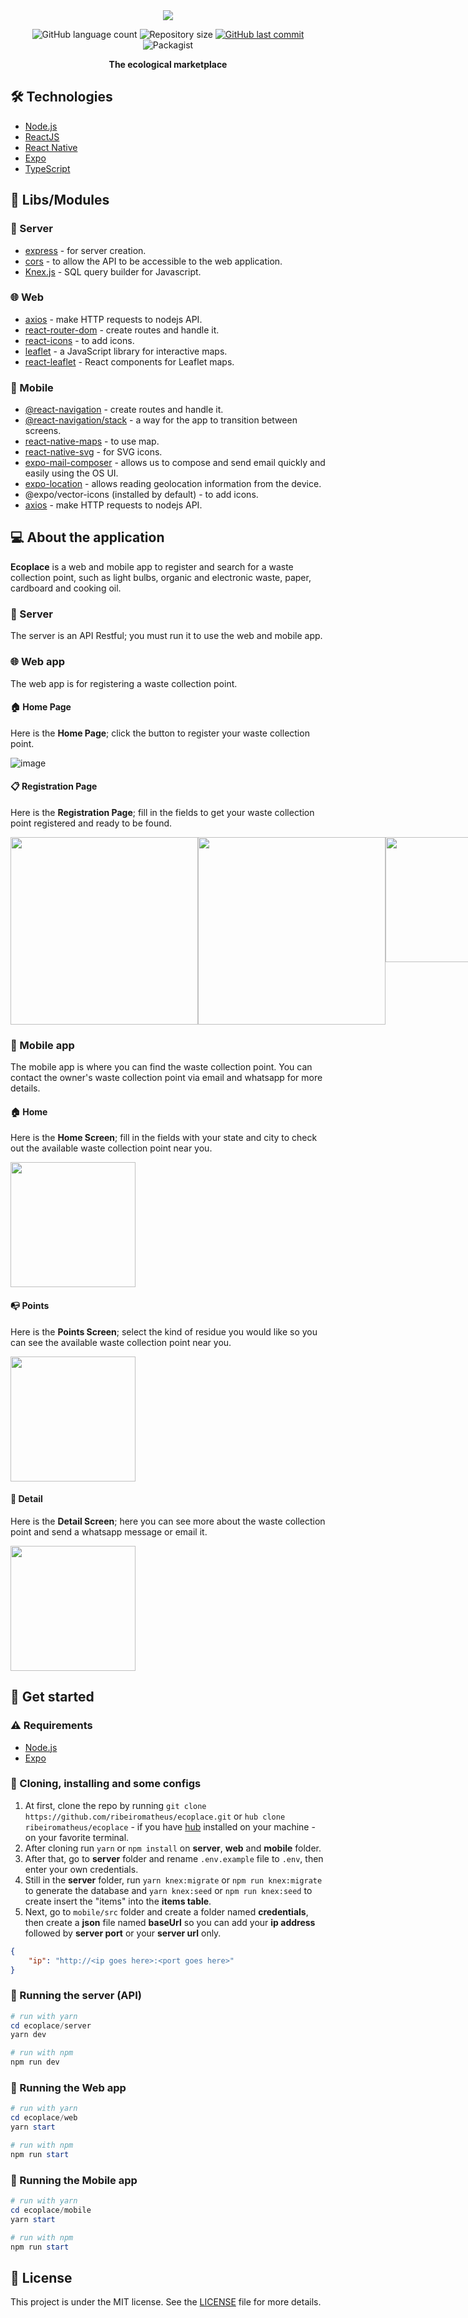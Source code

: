 <div align="center">
  <img src="https://user-images.githubusercontent.com/41703972/85446115-76a66a80-b56a-11ea-9e8f-3dd88b1fbf15.png">
</div>

<p align="center">
  <img alt="GitHub language count" src="https://img.shields.io/github/languages/count/ribeiromatheus/ecoplace">

  <img alt="Repository size" src="https://img.shields.io/github/repo-size/ribeiromatheus/ecoplace">
  
  <a href="https://github.com/ribeiromatheus/ecoplace/commits/master">
    <img alt="GitHub last commit" src="https://img.shields.io/github/last-commit/ribeiromatheus/ecoplace">
  </a>

  <img alt="Packagist" src="https://img.shields.io/badge/License-MIT-green.svg">
</p>

**<p align="center">The ecological marketplace</p>**

## 🛠️ Technologies
- [Node.js](https://nodejs.org)
- [ReactJS](https://reactjs.org)
- [React Native](https://reactnative.dev)
- [Expo](https://expo.io/learn)
- [TypeScript](https://www.typescriptlang.org)

## 📂 Libs/Modules
### 🚪 Server
- [express](https://github.com/expressjs/express) - for server creation.
- [cors](https://github.com/expressjs/cors) - to allow the API to be accessible to the web application.
- [Knex.js](https://github.com/knex/knex) - SQL query builder for Javascript.

### 🌐 Web
- [axios](https://github.com/axios/axios) - make HTTP requests to nodejs API.
- [react-router-dom](https://github.com/ReactTraining/react-router/tree/master/packages/react-router-dom) - create routes and handle it.
- [react-icons](https://github.com/react-icons/react-icons) - to add icons.
- [leaflet](https://leafletjs.com) - a JavaScript library for interactive maps.
- [react-leaflet](https://react-leaflet.js.org) - React components for Leaflet maps.


### 📱 Mobile
- [@react-navigation](https://reactnavigation.org/docs/getting-started) - create routes and handle it.
- [@react-navigation/stack](https://reactnavigation.org/docs/hello-react-navigation) - a way for the app to transition between screens.
- [react-native-maps](https://docs.expo.io/versions/latest/sdk/map-view/) - to use map.
- [react-native-svg](https://github.com/react-native-community/react-native-svg) - for SVG icons.
- [expo-mail-composer](https://docs.expo.io/versions/latest/sdk/mail-composer/) - allows us to compose and send email quickly and easily using the OS UI.
- [expo-location](https://docs.expo.io/versions/latest/sdk/location/) - allows reading geolocation information from the device.
- @expo/vector-icons (installed by default) - to add icons.
- [axios](https://github.com/axios/axios) - make HTTP requests to nodejs API.

## 💻 About the application
**Ecoplace** is a web and mobile app to register and search for a waste collection point, such as light bulbs, organic and electronic waste, paper, cardboard and cooking oil.

### 🚪 Server
The server is an API Restful; you must run it to use the web and mobile app.

### 🌐 Web app
The web app is for registering a waste collection point.

#### 🏠 Home Page
Here is the **Home Page**; click the button to register your waste collection point.

![image](https://user-images.githubusercontent.com/41703972/85443946-347c2980-b568-11ea-9d62-554313ece188.png)

#### 📋 Registration Page
Here is the **Registration Page**; fill in the fields to get your waste collection point registered and ready to be found.

<div style="display: flex; justify-content: space-between">
  <img src="https://user-images.githubusercontent.com/41703972/85884711-70f29400-b7b9-11ea-87b8-b87466ad287c.png" width="300">

  <img src="https://user-images.githubusercontent.com/41703972/85445362-ad2fb580-b569-11ea-8077-08f1c9ae37ec.png" width="300">

  <img src="https://user-images.githubusercontent.com/41703972/85445611-f2ec7e00-b569-11ea-9772-e00ca09b02a5.png" width="200">
</div>

### 📱 Mobile app
The mobile app is where you can find the waste collection point. You can contact the owner's waste collection point via email and whatsapp for more details.

#### 🏠 Home
Here is the **Home Screen**; fill in the fields with your state and city to check out the available waste collection point near you.

<img src="https://user-images.githubusercontent.com/41703972/85446939-6f339100-b56b-11ea-87e5-4d0f1a5050ca.jpg" width="200">

#### 📭 Points
Here is the **Points Screen**; select the kind of residue you would like so you can see the available waste collection point near you.

<img src="https://user-images.githubusercontent.com/41703972/85446942-7064be00-b56b-11ea-99bd-8f7d4892315f.jpg" width="200">

#### 📃 Detail
Here is the **Detail Screen**; here you can see more about the waste collection point and send a whatsapp message or email it.

<img src="https://user-images.githubusercontent.com/41703972/85446937-6d69cd80-b56b-11ea-8c77-f817943880ba.jpg" width="200">

## 🚀 Get started
### ⚠️ Requirements
- [Node.js](https://nodejs.org)
- [Expo](https://expo.io/learn)

### 🧭 Cloning, installing and some configs
1. At first, clone the repo by running `git clone https://github.com/ribeiromatheus/ecoplace.git` or `hub clone ribeiromatheus/ecoplace` - if you have [hub](https://hub.github.com/) installed on your machine - on your favorite terminal.
2. After cloning run `yarn` or `npm install` on **server**, **web** and **mobile** folder.
3. After that, go to **server** folder and rename `.env.example` file to `.env`, then enter your own credentials.
4. Still in the **server** folder, run `yarn knex:migrate` or `npm run knex:migrate` to generate the database and `yarn knex:seed` or `npm run knex:seed` to create insert the "items" into the **items table**.
5. Next, go to `mobile/src` folder and create a folder named **credentials**, then create a **json** file named **baseUrl** so you can add your **ip address** followed by **server port** or your **server url** only.

```json
{
    "ip": "http://<ip goes here>:<port goes here>"
}
```

### 🎲 Running the server (API) 
```powershell
# run with yarn
cd ecoplace/server
yarn dev

# run with npm
npm run dev
```

### 🎲 Running the Web app
```powershell
# run with yarn
cd ecoplace/web
yarn start

# run with npm
npm run start
```

### 🎲 Running the Mobile app
```powershell
# run with yarn
cd ecoplace/mobile
yarn start

# run with npm
npm run start
```

## 📝 License
This project is under the MIT license. See the [LICENSE](https://github.com/ribeiromatheus/ecoplace/blob/master/LICENSE) file for more details.